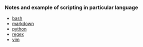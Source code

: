 ### Notes and example of scripting in particular language

+ [bash][bash]
+ [markdown][markdown]
+ [python][python]
+ [regex][regex]
+ [vim][vim]

[bash]: "bash/readme.md"
[markdown]: "markdown/readme.md"
[python]: "python/readme.md"
[regex]: "regex/readme.md"
[vim]: "vim/readme.md"
